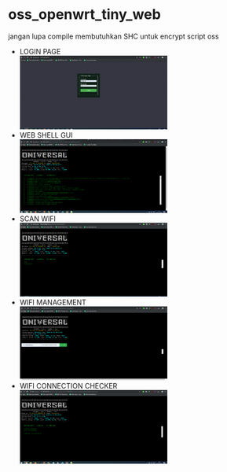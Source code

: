 # oss_openwrt_tiny_web
jangan lupa compile membutuhkan SHC untuk encrypt script oss
<ul>
  <li>LOGIN PAGE</li>
  <img width="300" height="150" src="Capture.PNG"></img>
  <li>WEB SHELL GUI</li>
  <img width="300" height="150" src="Capture.1.PNG"></img>
  <li>SCAN WIFI</li>
  <img width="300" height="150" src="Capture2.PNG"></img>
  <li>WIFI MANAGEMENT</li>
  <img width="300" height="150" src="Capture3.PNG"></img>
  <li>WIFI CONNECTION CHECKER</li>
  <img width="300" height="150" src="Capture4.PNG"></img>
</ul>
  
